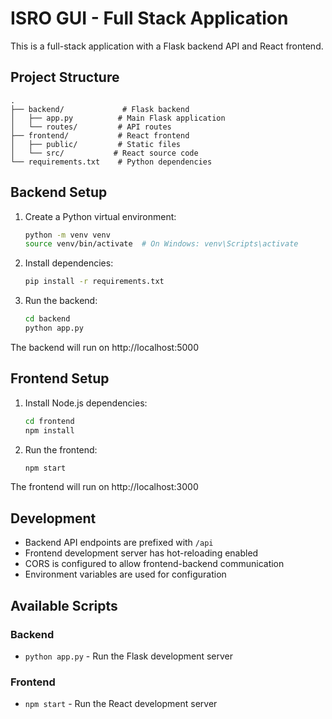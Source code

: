 # ISRO GUI - Full Stack Application

This is a full-stack application with a Flask backend API and React frontend.

## Project Structure

```
.
├── backend/             # Flask backend
│   ├── app.py          # Main Flask application
│   └── routes/         # API routes
├── frontend/           # React frontend
│   ├── public/         # Static files
│   └── src/           # React source code
└── requirements.txt    # Python dependencies
```

## Backend Setup

1. Create a Python virtual environment:

   ```bash
   python -m venv venv
   source venv/bin/activate  # On Windows: venv\Scripts\activate
   ```

2. Install dependencies:

   ```bash
   pip install -r requirements.txt
   ```

3. Run the backend:
   ```bash
   cd backend
   python app.py
   ```

The backend will run on http://localhost:5000

## Frontend Setup

1. Install Node.js dependencies:

   ```bash
   cd frontend
   npm install
   ```

2. Run the frontend:
   ```bash
   npm start
   ```

The frontend will run on http://localhost:3000

## Development

- Backend API endpoints are prefixed with `/api`
- Frontend development server has hot-reloading enabled
- CORS is configured to allow frontend-backend communication
- Environment variables are used for configuration

## Available Scripts

### Backend

- `python app.py` - Run the Flask development server

### Frontend

- `npm start` - Run the React development server

